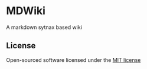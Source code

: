 # MDWiki
A markdown sytnax based wiki

## License

Open-sourced software licensed under the [MIT license](http://opensource.org/licenses/MIT)
